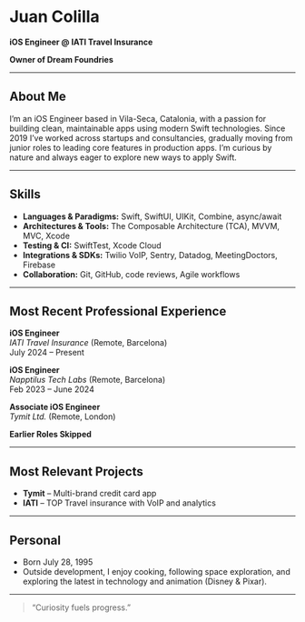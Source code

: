 # Juan Colilla

**iOS Engineer @ IATI Travel Insurance**

**Owner of Dream Foundries**

---

## About Me

I’m an iOS Engineer based in Vila-Seca, Catalonia, with a passion for building clean, maintainable apps using modern Swift technologies. Since 2019 I’ve worked across startups and consultancies, gradually moving from junior roles to leading core features in production apps. I’m curious by nature and always eager to explore new ways to apply Swift.

---

## Skills

- **Languages & Paradigms:** Swift, SwiftUI, UIKit, Combine, async/await 
- **Architectures & Tools:** The Composable Architecture (TCA), MVVM, MVC, Xcode
- **Testing & CI:** SwiftTest, Xcode Cloud  
- **Integrations & SDKs:** Twilio VoIP, Sentry, Datadog, MeetingDoctors, Firebase  
- **Collaboration:** Git, GitHub, code reviews, Agile workflows  

---

## Most Recent Professional Experience

**iOS Engineer**  
_IATI Travel Insurance_ (Remote, Barcelona)  
July 2024 – Present   

**iOS Engineer**  
_Napptilus Tech Labs_ (Remote, Barcelona)  
Feb 2023 – June 2024  

**Associate iOS Engineer**  
_Tymit Ltd._ (Remote, London)  

**Earlier Roles Skipped**

---

## Most Relevant Projects

- **Tymit** – Multi-brand credit card app  
- **IATI** – TOP Travel insurance with VoIP and analytics  

---

## Personal

- Born July 28, 1995  
- Outside development, I enjoy cooking, following space exploration, and exploring the latest in technology and animation (Disney & Pixar).  

---

> “Curiosity fuels progress.”  
